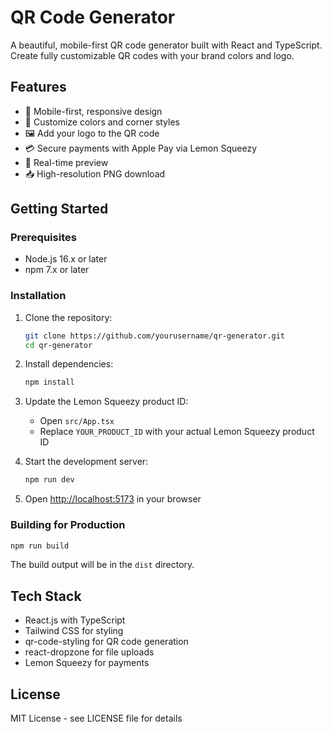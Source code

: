 # QR Code Generator

A beautiful, mobile-first QR code generator built with React and TypeScript. Create fully customizable QR codes with your brand colors and logo.

## Features

- 📱 Mobile-first, responsive design
- 🎨 Customize colors and corner styles
- 🖼️ Add your logo to the QR code
- 💳 Secure payments with Apple Pay via Lemon Squeezy
- 🔄 Real-time preview
- 📥 High-resolution PNG download

## Getting Started

### Prerequisites

- Node.js 16.x or later
- npm 7.x or later

### Installation

1. Clone the repository:
   ```bash
   git clone https://github.com/yourusername/qr-generator.git
   cd qr-generator
   ```

2. Install dependencies:
   ```bash
   npm install
   ```

3. Update the Lemon Squeezy product ID:
   - Open `src/App.tsx`
   - Replace `YOUR_PRODUCT_ID` with your actual Lemon Squeezy product ID

4. Start the development server:
   ```bash
   npm run dev
   ```

5. Open [http://localhost:5173](http://localhost:5173) in your browser

### Building for Production

```bash
npm run build
```

The build output will be in the `dist` directory.

## Tech Stack

- React.js with TypeScript
- Tailwind CSS for styling
- qr-code-styling for QR code generation
- react-dropzone for file uploads
- Lemon Squeezy for payments

## License

MIT License - see LICENSE file for details
